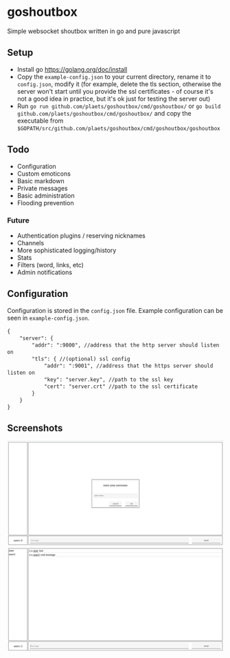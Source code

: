 # goshoutbox

Simple websocket shoutbox written in go and pure javascript

## Setup

* Install go https://golang.org/doc/install
* Copy the `example-config.json` to your current directory, rename it to `config.json`, modify it (for example, delete the tls section, otherwise the server won't start until you provide the ssl certificates - of course it's not a good idea in practice, but it's ok just for testing the server out)
* Run `go run github.com/plaets/goshoutbox/cmd/goshoutbox/` or `go build github.com/plaets/goshoutbox/cmd/goshoutbox/` and copy the executable from `$GOPATH/src/github.com/plaets/goshoutbox/cmd/goshoutbox/goshoutbox`

## Todo

* Configuration
* Custom emoticons
* Basic markdown
* Private messages 
* Basic administration
* Flooding prevention

### Future

* Authentication plugins / reserving nicknames
* Channels
* More sophisticated logging/history
* Stats
* Filters (word, links, etc)
* Admin notifications

## Configuration 

Configuration is stored in the `config.json` file. Example configuration can be seen in `example-config.json`.

```
{
    "server": { 
        "addr": ":9000", //address that the http server should listen on
        "tls": { //(optional) ssl config
            "addr": ":9001", //address that the https server should listen on
            "key": "server.key", //path to the ssl key 
            "cert": "server.crt" //path to the ssl certificate
        }
    }
}
```

## Screenshots

![screenshot 1](screenshot1.png)
![screenshot 2](screenshot2.png)

